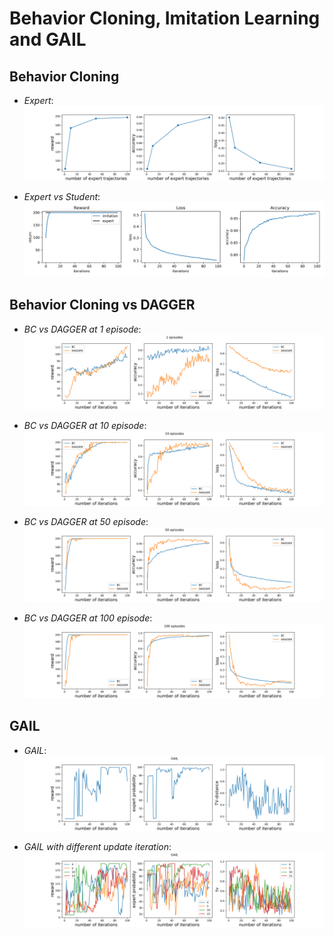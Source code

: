 # Behavior Cloning, Imitation Learning and GAIL

## Behavior Cloning

- *Expert*:<br>
    ![Expert](assets/expert_data_bc_1.png)
    
- *Expert vs Student*:<br>
    ![Expert](assets/student_vs_expert_bc.png)
    
## Behavior Cloning vs DAGGER

- *BC vs DAGGER at 1 episode*:<br>
    ![BC_DAGGER](assets/compare_1_episodes_1.png)
    
- *BC vs DAGGER at 10 episode*:<br>
    ![BC_DAGGER](assets/compare_10_episodes_1.png)
    
- *BC vs DAGGER at 50 episode*:<br>
    ![BC_DAGGER](assets/compare_50_episodes_1.png)
    
- *BC vs DAGGER at 100 episode*:<br>
    ![BC_DAGGER](assets/compare_100_episodes_1.png)

## GAIL

- *GAIL*:<br>
    ![GAIL](assets/GAIL.png)
    
- *GAIL with different update iteration*:<br>
    ![GAIL](assets/GAIL_update.png)
